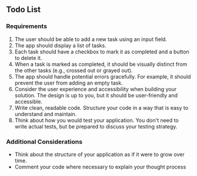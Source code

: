 ## Todo List
### Requirements
1. The user should be able to add a new task using an input field.
2. The app should display a list of tasks. 
3. Each task should have a checkbox to mark it as completed and a button to 
   delete it.
4. When a task is marked as completed, it should be visually distinct from the other tasks (e.g., crossed out or 
   grayed out).
5. The app should handle potential errors gracefully. For example, it should prevent the user from adding an empty task.
6. Consider the user experience and accessibility when building your solution. The design is up to you, but it should 
   be user-friendly and accessible.
7. Write clean, readable code. Structure your code in a way that is easy to understand and maintain.
8. Think about how you would test your application. You don't need to write actual tests, but be prepared to discuss 
   your testing strategy.

### Additional Considerations
- Think about the structure of your application as if it were to grow over time.
- Comment your code where necessary to explain your thought process

